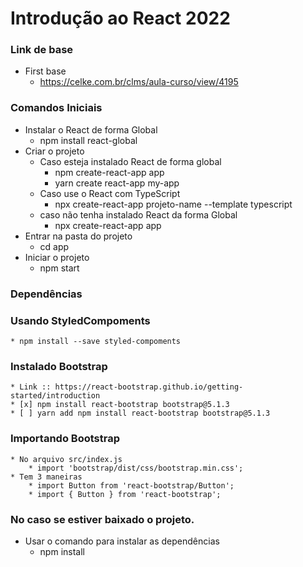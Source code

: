 # Introdução ao React 2022

### Link de base
* First base
	* https://celke.com.br/clms/aula-curso/view/4195
### Comandos Iniciais
* Instalar o React de forma Global
	* npm install react-global
* Criar o projeto
	* Caso esteja instalado React de forma global
		* npm create-react-app app
		* yarn create react-app my-app
	* Caso use o React com TypeScript
		* npx create-react-app projeto-name --template typescript
	* caso não tenha instalado React da forma Global
		* npx create-react-app app
* Entrar na pasta do projeto
	* cd app
* Iniciar o projeto
	* npm start
### Dependências
### Usando StyledCompoments
	* npm install --save styled-compoments
### Instalado Bootstrap
	* Link :: https://react-bootstrap.github.io/getting-started/introduction
	* [x] npm install react-bootstrap bootstrap@5.1.3
	* [ ] yarn add npm install react-bootstrap bootstrap@5.1.3
### Importando Bootstrap
	* No arquivo src/index.js
		* import 'bootstrap/dist/css/bootstrap.min.css';
	* Tem 3 maneiras
		* import Button from 'react-bootstrap/Button';
		* import { Button } from 'react-bootstrap';

### No caso se estiver baixado o projeto.
* Usar o comando para instalar as dependências
	* npm install